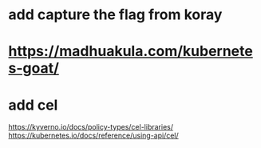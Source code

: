 # add capture the flag from koray

# https://madhuakula.com/kubernetes-goat/

# add cel

https://kyverno.io/docs/policy-types/cel-libraries/
https://kubernetes.io/docs/reference/using-api/cel/
